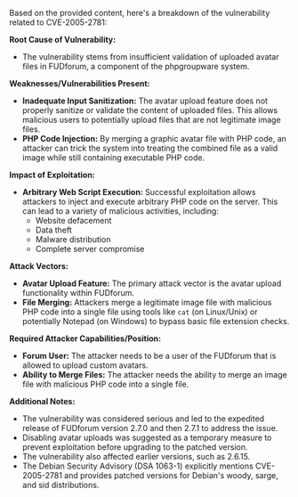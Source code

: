 Based on the provided content, here's a breakdown of the vulnerability related to CVE-2005-2781:

**Root Cause of Vulnerability:**

*   The vulnerability stems from insufficient validation of uploaded avatar files in FUDforum, a component of the phpgroupware system.

**Weaknesses/Vulnerabilities Present:**

*   **Inadequate Input Sanitization:** The avatar upload feature does not properly sanitize or validate the content of uploaded files. This allows malicious users to potentially upload files that are not legitimate image files.
*   **PHP Code Injection:** By merging a graphic avatar file with PHP code, an attacker can trick the system into treating the combined file as a valid image while still containing executable PHP code.

**Impact of Exploitation:**

*   **Arbitrary Web Script Execution:** Successful exploitation allows attackers to inject and execute arbitrary PHP code on the server. This can lead to a variety of malicious activities, including:
    *   Website defacement
    *   Data theft
    *   Malware distribution
    *   Complete server compromise

**Attack Vectors:**

*   **Avatar Upload Feature:** The primary attack vector is the avatar upload functionality within FUDforum.
*   **File Merging:** Attackers merge a legitimate image file with malicious PHP code into a single file using tools like `cat` (on Linux/Unix) or potentially Notepad (on Windows) to bypass basic file extension checks.

**Required Attacker Capabilities/Position:**

*   **Forum User:** The attacker needs to be a user of the FUDforum that is allowed to upload custom avatars.
*   **Ability to Merge Files:** The attacker needs the ability to merge an image file with malicious PHP code into a single file.

**Additional Notes:**
*   The vulnerability was considered serious and led to the expedited release of FUDforum version 2.7.0 and then 2.7.1 to address the issue.
*   Disabling avatar uploads was suggested as a temporary measure to prevent exploitation before upgrading to the patched version.
*   The vulnerability also affected earlier versions, such as 2.6.15.
*   The Debian Security Advisory (DSA 1063-1) explicitly mentions CVE-2005-2781 and provides patched versions for Debian's woody, sarge, and sid distributions.